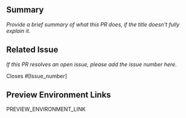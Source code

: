 <!--
  ## How to Title Your PR
  The titles of all PRs appear together on the [What's New](https://design.va.gov/about/whats-new) page. This page is meant to be easily and quickly scanned so a clear, concise explanation is important.

  We recommend PR titles to include updated page or section, start with present tense action verbs (e.g., Fixes, Adds, Improves, Updates), and describe what was updated.

  For example:
  - Checkbox: Adds Storybook examples
  - Experimental Components & Patterns: Improves submission guidance
  - Links: Fixes typos
  - Multiple Responses: Updates usage guidance
-->

## Summary

_Provide a brief summary of what this PR does, if the title doesn't fully explain it._

## Related Issue

_If this PR resolves an open issue, please add the issue number here._

Closes #[Issue_number]

## Preview Environment Links

<!--

  A preview environment is automatically created and updated with every PR (including draft PRs). This allows you to review your changes in a browser just as they will appear after the PR is merged.

  Once you've committed a PR, automated checks will run and then a preview environment will be automatically generated.

  The URL of this preview environment follows this format:

  `https://dev-design.va.gov/[This_PR_number]`

  A minute or two after committing, you will see an entry in the GitHub timeline similar to this:

  > [Your Username] deployed to development [X time] ago - with Github Actions [View Deployment]

  Clicking the **View Deployment** button will open a browser window to preview your changes. Validate your updates are correct BEFORE submitting your PR for review.

  **NOTE:** The preview environment only works for PRs submitted to the official repository. It will not work for forked repositories.

-->

<!--
  Finally, please remove all these PR template comments before submitting. 🚀
-->

<!-- start placeholder for CI job - it will be updated automatically -->

PREVIEW_ENVIRONMENT_LINK

<!-- end placeholder -->
